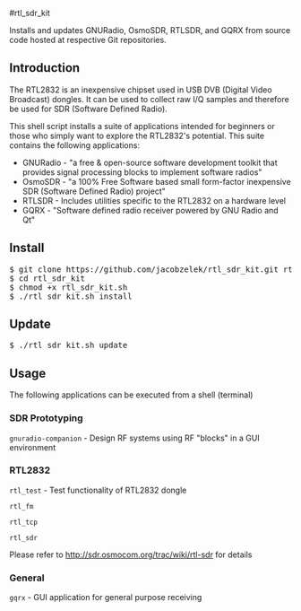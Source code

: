 #rtl_sdr_kit

Installs and updates GNURadio, OsmoSDR, RTLSDR, and GQRX from source code hosted at respective Git repositories.

## Introduction

The RTL2832 is an inexpensive chipset used in USB DVB (Digital Video Broadcast) dongles. It can be used to collect raw I/Q samples and therefore be used for SDR (Software Defined Radio).

This shell script installs a suite of applications intended for beginners or those who simply want to explore the RTL2832's potential. This suite contains the following applications:

- GNURadio - "a free & open-source software development toolkit that provides signal processing blocks to implement software radios"
- OsmoSDR - "a 100% Free Software based small form-factor inexpensive SDR (Software Defined Radio) project"
- RTLSDR - Includes utilities specific to the RTL2832 on a hardware level
- GQRX - "Software defined radio receiver powered by GNU Radio and Qt"

## Install

<pre>
$ git clone https://github.com/jacobzelek/rtl_sdr_kit.git rtl_sdr_kit
$ cd rtl_sdr_kit
$ chmod +x rtl_sdr_kit.sh
$ ./rtl_sdr_kit.sh install
</pre>

## Update

<pre>
$ ./rtl_sdr_kit.sh update
</pre>

## Usage

The following applications can be executed from a shell (terminal)

### SDR Prototyping
`gnuradio-companion` - Design RF systems using RF "blocks" in a GUI environment

### RTL2832

`rtl_test` - Test functionality of RTL2832 dongle

`rtl_fm`

`rtl_tcp`

`rtl_sdr`

Please refer to http://sdr.osmocom.org/trac/wiki/rtl-sdr for details

### General
`gqrx` - GUI application for general purpose receiving

